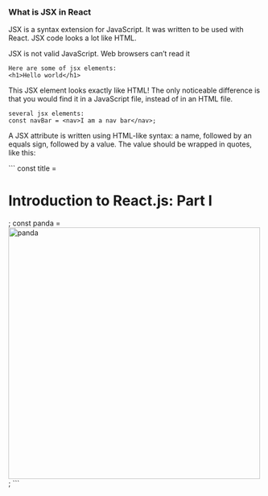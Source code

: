 <h3>What is JSX in React</h3>
<P>JSX is a syntax extension for JavaScript. It was written to be used with React. JSX code looks a lot like HTML.</P>
<p>JSX is not valid JavaScript. Web browsers can’t read it</p>

```
Here are some of jsx elements:
<h1>Hello world</h1>
```

<p>This JSX element looks exactly like HTML! The only noticeable difference is that you would find it in a JavaScript file, instead of in an HTML file.</p>

```
several jsx elements:
const navBar = <nav>I am a nav bar</nav>;
```

<p>A JSX attribute is written using HTML-like syntax: a name, followed by an equals sign, followed by a value. The value should be wrapped in quotes, like this:</p>
```
const title = <h1 id='title'>Introduction to React.js: Part I</h1>;
const panda = <img src='images/panda.jpg' alt='panda' width='500px' height='500px'>;
```

```

```

